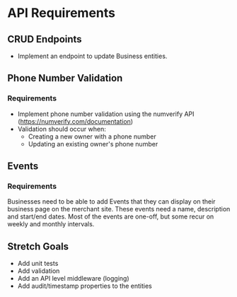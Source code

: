 # API Requirements

## CRUD Endpoints

- Implement an endpoint to update Business entities.

## Phone Number Validation

### Requirements

- Implement phone number validation using the numverify API (https://numverify.com/documentation)
- Validation should occur when:
  - Creating a new owner with a phone number
  - Updating an existing owner's phone number

## Events

### Requirements

Businesses need to be able to add Events that they can display on their business page on the merchant site. These events need a name, description and start/end dates. Most of the events are one-off, but some recur on weekly and monthly intervals.

## Stretch Goals

- Add unit tests
- Add validation
- Add an API level middleware (logging)
- Add audit/timestamp properties to the entities
